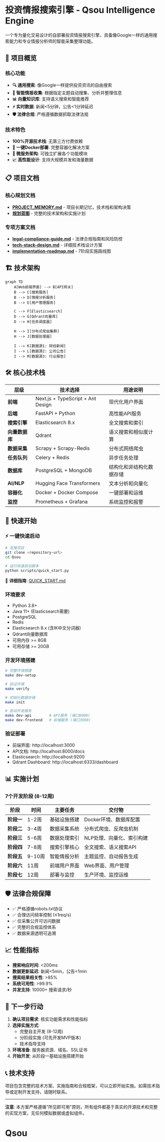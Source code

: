 # 投资情报搜索引擎 - Qsou Intelligence Engine

一个专为量化交易设计的自部署投资情报搜索引擎，具备像Google一样的通用搜索能力和专业情报分析师的智能采集整理功能。

## 🎯 项目概览

### 核心功能
- **🔍 通用搜索**: 像Google一样提供投资资讯的自由搜索
- **🤖 智能情报收集**: 根据指定主题自动搜集、分析并整理信息
- **📊 向量知识库**: 支持语义搜索和智能推荐
- **⚡ 实时数据**: 新闻<5分钟，公告<1分钟延迟
- **🛡️ 法律合规**: 严格遵循数据抓取法律法规

### 技术特色
- **100%开源技术栈**: 无第三方付费依赖
- **🐳 一键Docker部署**: 完整容器化解决方案
- **🔄 微服务架构**: 可独立扩展各个功能模块
- **📈 高性能设计**: 支持大规模并发和海量数据

## 📋 项目文档

### 核心规划文档
- **[PROJECT_MEMORY.md](./PROJECT_MEMORY.md)** - 项目长期记忆，技术栈和架构决策
- **[规划蓝图](./plan%20report/20250127120000_投资情报搜索引擎系统.md)** - 完整的技术架构和实施计划

### 专项方案文档  
- **[legal-compliance-guide.md](./legal-compliance-guide.md)** - 法律合规指南和风险防控
- **[tech-stack-design.md](./tech-stack-design.md)** - 详细技术栈设计方案
- **[implementation-roadmap.md](./implementation-roadmap.md)** - 7阶段实施路线图

## 🏗️ 技术架构

```mermaid
graph TD
    A[Web前端界面] --> B[API网关]
    B --> C[搜索服务]
    B --> D[情报分析服务]
    B --> E[用户管理服务]
    
    C --> F[Elasticsearch]
    D --> G[Qdrant向量库]
    D --> H[任务调度器]
    
    H --> I[分布式爬虫集群]
    H --> J[数据处理器]
    
    I --> K[数据源1: 财经新闻]
    I --> L[数据源2: 公司公告]
    I --> M[数据源3: 行业报告]
```

## 🛠️ 核心技术栈

| 层级 | 技术选择 | 用途说明 |
|------|----------|----------|
| **前端** | Next.js + TypeScript + Ant Design | 现代化用户界面 |
| **后端** | FastAPI + Python | 高性能API服务 |
| **搜索引擎** | Elasticsearch 8.x | 全文搜索和索引 |
| **向量数据库** | Qdrant | 语义搜索和相似度计算 |
| **数据采集** | Scrapy + Scrapy-Redis | 分布式网络爬虫 |
| **任务队列** | Celery + Redis | 异步任务处理 |
| **数据库** | PostgreSQL + MongoDB | 结构化和非结构化数据存储 |
| **AI/NLP** | Hugging Face Transformers | 文本分析和向量化 |
| **容器化** | Docker + Docker Compose | 一键部署和运维 |
| **监控** | Prometheus + Grafana | 系统监控和报警 |

## 🚀 快速开始

### ⚡ 一键快速启动
```bash
# 克隆项目
git clone <repository-url>
cd Qsou

# 运行快速启动脚本
python scripts/quick_start.py
```
📖 **详细指南**: [QUICK_START.md](QUICK_START.md)

### 环境要求
- Python 3.8+
- Java 11+ (Elasticsearch需要)
- PostgreSQL
- Redis  
- Elasticsearch 8.x (含IK中文分词器)
- Qdrant向量数据库
- 可用内存 >= 8GB
- 可用存储 >= 20GB

### 开发环境搭建
```bash
# 完整环境搭建
make dev-setup

# 验证环境
make verify

# 初始化数据存储
make init

# 启动开发服务
make dev-api        # API服务 (端口8000)
make dev-frontend   # 前端服务 (端口3000)
```

### 验证部署
- 前端界面: http://localhost:3000
- API文档: http://localhost:8000/docs  
- Elasticsearch: http://localhost:9200
- Qdrant Dashboard: http://localhost:6333/dashboard

## 📊 实施计划

### 7个开发阶段 (8-12周)

| 阶段 | 时间 | 主要任务 | 交付物 |
|------|------|----------|--------|
| **阶段一** | 1-2周 | 基础设施搭建 | Docker环境、数据库配置 |
| **阶段二** | 3-4周 | 数据采集系统 | 分布式爬虫、反爬虫机制 |
| **阶段三** | 5-6周 | 数据处理索引 | NLP处理、向量化、索引构建 |
| **阶段四** | 7-8周 | 搜索引擎核心 | 全文搜索、语义搜索API |
| **阶段五** | 9-10周 | 智能情报分析 | 主题监控、自动报告生成 |
| **阶段六** | 11周 | 前端用户界面 | Web界面、用户管理 |
| **阶段七** | 12周 | 部署与监控 | 生产环境、监控运维 |

## 🛡️ 法律合规保障

- ✅ 严格遵循robots.txt协议
- ✅ 合理访问频率控制 (≤1req/s)
- ✅ 仅采集公开可访问数据
- ✅ 完整的合规监控体系
- ✅ 数据来源透明可追溯

## 📈 性能指标

- **搜索响应时间**: <200ms
- **数据更新延迟**: 新闻<5min，公告<1min
- **搜索结果相关性**: >85%
- **系统可用性**: >99.9%
- **并发支持**: 10000+ 搜索请求/秒

## 🎯 下一步行动

1. **确认项目需求**: 核实功能需求和性能指标
2. **选择实施方式**: 
   - 完整自主开发 (8-12周)
   - 分阶段实施 (可先开发MVP版本)
   - 技术指导支持
3. **环境准备**: 服务器资源、域名、SSL证书
4. **开始开发**: 从阶段一基础设施搭建开始

## 📞 技术支持

项目包含完整的技术方案、实施指南和合规框架，可以立即开始实施。如需技术指导或定制开发支持，请随时联系。

---

**注意**: 本方案严格遵循"所见即可用"原则，所有组件都基于真实的开源技术和完整的实现方案，无任何模拟数据或虚拟组件。
# Qsou
